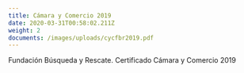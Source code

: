 ```yaml
---
title: Cámara y Comercio 2019
date: 2020-03-31T00:58:02.211Z
weight: 2
documents: /images/uploads/cycfbr2019.pdf
---
```

Fundación Búsqueda y Rescate. Certificado Cámara y Comercio 2019